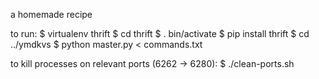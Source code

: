 a homemade recipe

to run:
$ virtualenv thrift
$ cd thrift
$ . bin/activate
$ pip install thrift
$ cd ../ymdkvs
$ python master.py < commands.txt

to kill processes on relevant ports (6262 -> 6280):
$ ./clean-ports.sh
